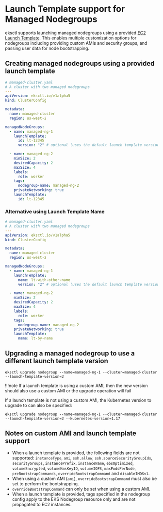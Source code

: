 # Launch Template support for Managed Nodegroups

eksctl supports launching managed nodegroups using a provided [EC2 Launch Template](https://docs.aws.amazon.com/AWSEC2/latest/UserGuide/ec2-launch-templates.html).
This enables multiple customization options for nodegroups including providing custom AMIs and security groups, and passing user data for node bootstrapping.


## Creating managed nodegroups using a provided launch template

```yaml
# managed-cluster.yaml
# A cluster with two managed nodegroups
---
apiVersion: eksctl.io/v1alpha5
kind: ClusterConfig

metadata:
  name: managed-cluster
  region: us-west-2

managedNodeGroups:
  - name: managed-ng-1
    launchTemplate:
      id: lt-12345
      version: "2" # optional (uses the default launch template version if unspecified)

  - name: managed-ng-2
    minSize: 2
    desiredCapacity: 2
    maxSize: 4
    labels:
      role: worker
    tags:
      nodegroup-name: managed-ng-2
    privateNetworking: true
    launchTemplate:
      id: lt-12345

```

### Alternative using Launch Template Name

```yaml
# managed-cluster.yaml
# A cluster with two managed nodegroups
---
apiVersion: eksctl.io/v1alpha5
kind: ClusterConfig

metadata:
  name: managed-cluster
  region: us-west-2

managedNodeGroups:
  - name: managed-ng-1
    launchTemplate:
      name: lt-with-other-name
      version: "2" # optional (uses the default launch template version if unspecified)

  - name: managed-ng-2
    minSize: 2
    desiredCapacity: 2
    maxSize: 4
    labels:
      role: worker
    tags:
      nodegroup-name: managed-ng-2
    privateNetworking: true
    launchTemplate:
      name: lt-by-name

```

## Upgrading a managed nodegroup to use a different launch template version

```shell
eksctl upgrade nodegroup --name=managed-ng-1 --cluster=managed-cluster --launch-template-version=3
```

!!!note
    If a launch template is using a custom AMI, then the new version should also use a custom AMI or the upgrade operation will fail


If a launch template is not using a custom AMI, the Kubernetes version to upgrade to can also be specified:

```shell
eksctl upgrade nodegroup --name=managed-ng-1 --cluster=managed-cluster --launch-template-version=3 --kubernetes-version=1.17
```


## Notes on custom AMI and launch template support
- When a launch template is provided, the following fields are not supported: `instanceType`, `ami`, `ssh.allow`, `ssh.sourceSecurityGroupIds`, `securityGroups`,
 `instancePrefix`, `instanceName`, `ebsOptimized`, `volumeEncrypted`, `volumeKmsKeyID`, `volumeIOPS`, `maxPodsPerNode`, `preBootstrapCommands`, `overrideBootstrapCommand` and `disableIMDSv1`.
- When using a custom AMI (`ami`), `overrideBootstrapCommand` must also be set to perform the bootstrapping.
- `overrideBootstrapCommand` can only be set when using a custom AMI.
- When a launch template is provided, tags specified in the nodegroup config apply to the EKS Nodegroup resource only and are not propagated to EC2 instances.
